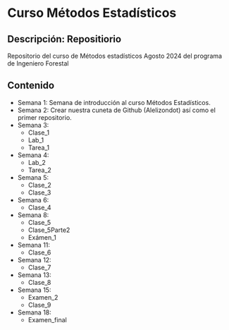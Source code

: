 # Curso Métodos Estadísticos
## Descripción: Repositiorio
Repositorio del curso de Métodos estadísticos Agosto 2024 del programa de Ingeniero Forestal

## Contenido

+ Semana 1: Semana de introducción al curso Métodos Estadísticos.
+ Semana 2: Crear nuestra cuneta de Github (Alelizondot) así como el primer repositorio.
+ Semana 3: 
	+ Clase_1
	+ Lab_1
	+ Tarea_1
+ Semana 4:
	+ Lab_2
	+ Tarea_2
+ Semana 5: 
	+ Clase_2
	+ Clase_3
+ Semana 6: 
	+ Clase_4
+ Semana 8:
	+ Clase_5
	+ Clase_5Parte2
	+ Exámen_1
+ Semana 11:
	+ Clase_6
+ Semana 12:
	+ Clase_7
+ Semana 13:
	+ Clase_8
+ Semana 15:
	+ Examen_2
	+ Clase_9
+ Semana 18:
  + Examen_final

